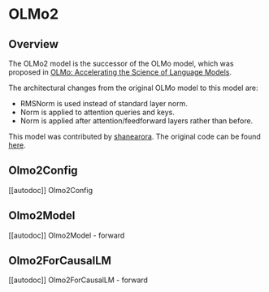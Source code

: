 <!--Copyright 2024 The HuggingFace Team. All rights reserved.

Licensed under the Apache License, Version 2.0 (the "License"); you may not use this file except in compliance with
the License. You may obtain a copy of the License at

http://www.apache.org/licenses/LICENSE-2.0

Unless required by applicable law or agreed to in writing, software distributed under the License is distributed on
an "AS IS" BASIS, WITHOUT WARRANTIES OR CONDITIONS OF ANY KIND, either express or implied. See the License for the
specific language governing permissions and limitations under the License.

⚠️ Note that this file is in Markdown but contain specific syntax for our doc-builder (similar to MDX) that may not be
rendered properly in your Markdown viewer.

-->

# OLMo2

## Overview

The OLMo2 model is the successor of the OLMo model, which was proposed in
[OLMo: Accelerating the Science of Language Models](https://arxiv.org/abs/2402.00838).

 The architectural changes from the original OLMo model to this model are:

- RMSNorm is used instead of standard layer norm.
- Norm is applied to attention queries and keys.
- Norm is applied after attention/feedforward layers rather than before.

This model was contributed by [shanearora](https://huggingface.co/shanearora).
The original code can be found [here](https://github.com/allenai/OLMo/tree/main/olmo).


## Olmo2Config

[[autodoc]] Olmo2Config

## Olmo2Model

[[autodoc]] Olmo2Model
    - forward

## Olmo2ForCausalLM

[[autodoc]] Olmo2ForCausalLM
    - forward
